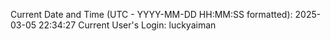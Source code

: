 Current Date and Time (UTC - YYYY-MM-DD HH:MM:SS formatted): 2025-03-05 22:34:27
Current User's Login: luckyaiman
